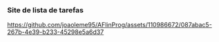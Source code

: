 
### Site de lista de tarefas




https://github.com/joaoleme95/AFlinProg/assets/110986672/087abac5-267b-4e39-b233-45298e5a6d37

